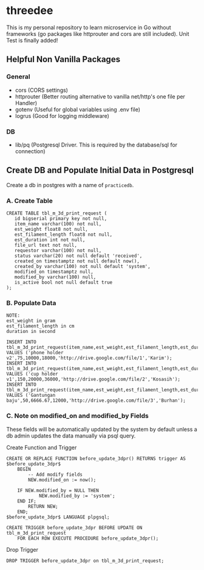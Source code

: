 # threedee
This is my personal repository to learn microservice in Go without frameworks (go packages like httprouter and cors are still included). Unit Test is finally added!

## Helpful Non Vanilla Packages
### General
- cors          (CORS settings)
- httprouter    (Better routing alternative to vanilla net/http's one file per Handler)
- gotenv        (Useful for global variables using .env file)
- logrus        (Good for logging middleware)

### DB
- lib/pq        (Postgresql Driver. This is required by the database/sql for connection)


## Create DB and Populate Initial Data in Postgresql
Create a db in postgres with a name of `practicedb`.
### A. Create Table
```
CREATE TABLE tbl_m_3d_print_request (
   id bigserial primary key not null,
   item_name varchar(100) not null,
   est_weight float8 not null,
   est_filament_length float8 not null,
   est_duration int not null,
   file_url text not null,
   requestor varchar(100) not null,
   status varchar(20) not null default 'received',
   created_on timestamptz not null default now(),
   created_by varchar(100) not null default 'system',
   modified_on timestamptz null,
   modified_by varchar(100) null,
   is_active bool not null default true
);
```

### B. Populate Data
```
NOTE:
est_weight in gram
est_filament_length in cm
duration in second

INSERT INTO tbl_m_3d_print_request(item_name,est_weight,est_filament_length,est_duration,file_url,requestor) VALUES ('phone holder v2',75,10000,18000,'http://drive.google.com/file/1','Karim');
INSERT INTO tbl_m_3d_print_request(item_name,est_weight,est_filament_length,est_duration,file_url,requestor) VALUES ('cup holder v1',150,20000,36000,'http://drive.google.com/file/2','Kosasih');
INSERT INTO tbl_m_3d_print_request(item_name,est_weight,est_filament_length,est_duration,file_url,requestor) VALUES ('Gantungan baju',50,6666.67,12000,'http://drive.google.com/file/3','Burhan');
```

### C. Note on modified_on and modified_by Fields
These fields will be automatically updated by the system by default unless a db admin updates the data manually via psql query.

Create Function and Trigger
```
CREATE OR REPLACE FUNCTION before_update_3dpr() RETURNS trigger AS $before_update_3dpr$
    BEGIN
        -- Add modify fields
        NEW.modified_on := now();

	IF NEW.modified_by = NULL THEN
            NEW.modified_by := 'system';
	END IF;
        RETURN NEW;
    END;
$before_update_3dpr$ LANGUAGE plpgsql;

CREATE TRIGGER before_update_3dpr BEFORE UPDATE ON tbl_m_3d_print_request
    FOR EACH ROW EXECUTE PROCEDURE before_update_3dpr();
```

Drop Trigger
```
DROP TRIGGER before_update_3dpr on tbl_m_3d_print_request;
```


